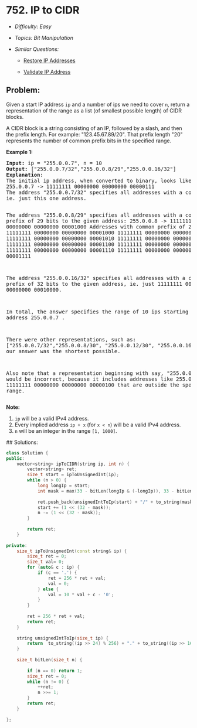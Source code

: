 # 752. IP to CIDR

* *Difficulty: Easy*

* *Topics: Bit Manipulation*

* *Similar Questions:*

  * [Restore IP Addresses](restore-ip-addresses.md)

  * [Validate IP Address](validate-ip-address.md)

## Problem:

<p>
Given a start IP address <code>ip</code> and a number of ips we need to cover <code>n</code>, return a representation of the range as a list (of smallest possible length) of CIDR blocks.
</p><p>
A CIDR block is a string consisting of an IP, followed by a slash, and then the prefix length.  For example: "123.45.67.89/20".  That prefix length "20" represents the number of common prefix bits in the specified range.
</p>

<p><b>Example 1:</b><br />
<pre>
<b>Input:</b> ip = "255.0.0.7", n = 10
<b>Output:</b> ["255.0.0.7/32","255.0.0.8/29","255.0.0.16/32"]
<b>Explanation:</b>
The initial ip address, when converted to binary, looks like this (spaces added for clarity):
255.0.0.7 -> 11111111 00000000 00000000 00000111
The address "255.0.0.7/32" specifies all addresses with a common prefix of 32 bits to the given address,
ie. just this one address.

The address "255.0.0.8/29" specifies all addresses with a common prefix of 29 bits to the given address:
255.0.0.8 -> 11111111 00000000 00000000 00001000
Addresses with common prefix of 29 bits are:
11111111 00000000 00000000 00001000
11111111 00000000 00000000 00001001
11111111 00000000 00000000 00001010
11111111 00000000 00000000 00001011
11111111 00000000 00000000 00001100
11111111 00000000 00000000 00001101
11111111 00000000 00000000 00001110
11111111 00000000 00000000 00001111

The address "255.0.0.16/32" specifies all addresses with a common prefix of 32 bits to the given address,
ie. just 11111111 00000000 00000000 00010000.

In total, the answer specifies the range of 10 ips starting with the address 255.0.0.7 .

There were other representations, such as:
["255.0.0.7/32","255.0.0.8/30", "255.0.0.12/30", "255.0.0.16/32"],
but our answer was the shortest possible.

Also note that a representation beginning with say, "255.0.0.7/30" would be incorrect,
because it includes addresses like 255.0.0.4 = 11111111 00000000 00000000 00000100 
that are outside the specified range.
</pre>
</p>

<p><b>Note:</b><br>
<ol>
<li><code>ip</code> will be a valid IPv4 address.</li>
<li>Every implied address <code>ip + x</code> (for <code>x < n</code>) will be a valid IPv4 address.</li>
<li><code>n</code> will be an integer in the range <code>[1, 1000]</code>.</li>
</ol>
</p>
## Solutions:

```c++
class Solution {
public:
    vector<string> ipToCIDR(string ip, int n) {
        vector<string> ret;
        size_t start = ipToUnsignedInt(ip);
        while (n > 0) {
            long longIp = start;
            int mask = max(33 - bitLen(longIp & (-longIp)), 33 - bitLen(n));
            
            ret.push_back(unsignedIntToIp(start) + "/" + to_string(mask));
            start += (1 << (32 - mask));
            n -= (1 << (32 - mask));
        }
        
        return ret;
    }
    
private:
    size_t ipToUnsignedInt(const string& ip) {
        size_t ret = 0;
        size_t val= 0;
        for (auto& c : ip) {
            if (c == '.') {
                ret = 256 * ret + val;
                val = 0;
            } else {
                val = 10 * val + c - '0';
            }
        }
        
        ret = 256 * ret + val;
        return ret;
    }
    
    string unsignedIntToIp(size_t ip) {
        return  to_string((ip >> 24) % 256) + "." + to_string((ip >> 16) % 256) + "." + to_string((ip >> 8) % 256) + "." + to_string(ip % 256);
    }
    
    size_t bitLen(size_t n) {
        
        if (n == 0) return 1;
        size_t ret = 0;
        while (n != 0) {
            ++ret;
            n >>= 1;
        }
        return ret;
    }
    
};
```

